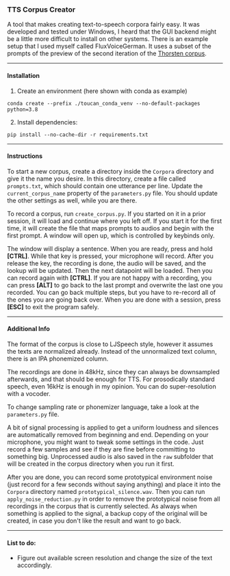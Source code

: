 ### TTS Corpus Creator

A tool that makes creating text-to-speech corpora fairly easy. It was developed and tested under Windows, I heard that
the GUI backend might be a little more difficult to install on other systems. There is an example setup that I used 
myself called FluxVoiceGerman. It uses a subset of the prompts of the preview of the second iteration of the 
[Thorsten corpus](https://github.com/thorstenMueller/deep-learning-german-tts).

---

#### Installation

1. Create an environment (here shown with conda as example)

```
conda create --prefix ./toucan_conda_venv --no-default-packages python=3.8
```

2. Install dependencies:

```
pip install --no-cache-dir -r requirements.txt
```

---

#### Instructions

To start a new corpus, create a directory inside the `Corpora` directory and give it the name you desire. In this
directory, create a file called `prompts.txt`, which should contain one utterance per line. Update
the `current_corpus_name` property of the `parameters.py` file. You should update the other settings as well, while you
are there.

To record a corpus, run `create_corpus.py`. If you started on it in a prior session, it will load and continue where you
left off. If you start it for the first time, it will create the file that maps prompts to audios and begin with the
first prompt. A window will open up, which is controlled by keybinds only.

The window will display a sentence. When you are ready, press and hold **[CTRL]**. While that key is pressed, your
microphone will record. After you release the key, the recording is done, the audio will be saved, and the lookup will
be updated. Then the next datapoint will be loaded. Then you can record again with **[CTRL]**. If you are not happy with
a recording, you can press **[ALT]** to go back to the last prompt and overwrite the last one you recorded. You can go
back multiple steps, but you have to re-record all of the ones you are going back over. When you are done with a
session, press **[ESC]** to exit the program safely.

---

#### Additional Info

The format of the corpus is close to LJSpeech style, however it assumes the texts are normalized already. Instead of the
unnormalized text column, there is an IPA phonemized column.

The recordings are done in 48kHz, since they can always be downsampled afterwards, and that should be enough for TTS.
For prosodically standard speech, even 16kHz is enough in my opinion. You can do super-resolution with a vocoder.

To change sampling rate or phonemizer language, take a look at the `parameters.py` file.

A bit of signal processing is applied to get a uniform loudness and silences are automatically removed from beginning
and end. Depending on your microphone, you might want to tweak some settings in the code. Just record a few samples and
see if they are fine before committing to something big. Unprocessed audio is also saved in the `raw` subfolder that
will be created in the corpus directory when you run it first.

After you are done, you can record some prototypical environment noise (just record for a few seconds without saying 
anything) and place it into the `Corpora` directory named `prototypical_silence.wav`. Then you can run 
`apply_noise_reduction.py` in order to remove the prototypical noise from all recordings in the corpus that is currently 
selected. As always when something is applied to the signal, a backup copy of the original will be created, in case you 
don't like the result and want to go back.

---

#### List to do:
- Figure out available screen resolution and change the size of the text accordingly.
